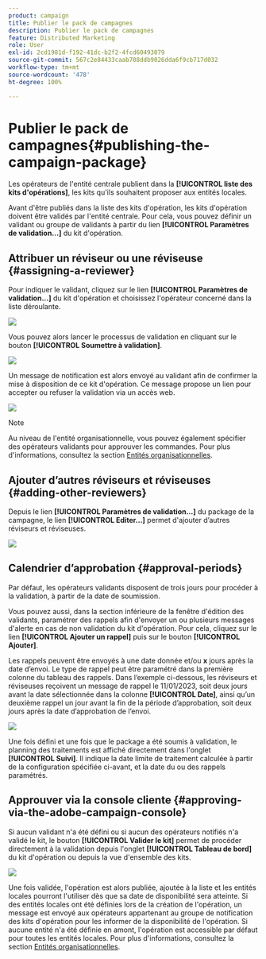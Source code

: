 ```yaml
---
product: campaign
title: Publier le pack de campagnes
description: Publier le pack de campagnes
feature: Distributed Marketing
role: User
exl-id: 2cd1981d-f192-41dc-b2f2-4fcd60493079
source-git-commit: 567c2e84433caab708ddb9026dda6f9cb717d032
workflow-type: tm+mt
source-wordcount: '478'
ht-degree: 100%

---
```


# Publier le pack de campagnes{#publishing-the-campaign-package}

Les opérateurs de l&#39;entité centrale publient dans la **[!UICONTROL liste des kits d&#39;opérations]**, les kits qu&#39;ils souhaitent proposer aux entités locales.

Avant d&#39;être publiés dans la liste des kits d&#39;opération, les kits d&#39;opération doivent être validés par l&#39;entité centrale. Pour cela, vous pouvez définir un validant ou groupe de validants à partir du lien **[!UICONTROL Paramètres de validation...]** du kit d&#39;opération.

## Attribuer un réviseur ou une réviseuse {#assigning-a-reviewer}

Pour indiquer le validant, cliquez sur le lien **[!UICONTROL Paramètres de validation...]** du kit d&#39;opération et choisissez l&#39;opérateur concerné dans la liste déroulante.

![](assets/s_advuser_mkg_dist_define_valid.png)

Vous pouvez alors lancer le processus de validation en cliquant sur le bouton **[!UICONTROL Soumettre à validation]**.

![](assets/s_advuser_mkg_dist_valid_process.png)

Un message de notification est alors envoyé au validant afin de confirmer la mise à disposition de ce kit d&#39;opération. Ce message propose un lien pour accepter ou refuser la validation via un accès web.

![](assets/s_advuser_mkg_dist_valid_process1.png)

>[!NOTE]
>
>Au niveau de l&#39;entité organisationnelle, vous pouvez également spécifier des opérateurs validants pour approuver les commandes. Pour plus d&#39;informations, consultez la section [Entités organisationnelles](about-distributed-marketing.md#organizational-entities).

## Ajouter d’autres réviseurs et réviseuses {#adding-other-reviewers}

Depuis le lien **[!UICONTROL Paramètres de validation...]** du package de la campagne, le lien **[!UICONTROL Editer...]** permet d&#39;ajouter d’autres réviseurs et réviseuses.

![](assets/s_advuser_mkg_dist_select_op_valid.png)

## Calendrier d’approbation {#approval-periods}

Par défaut, les opérateurs validants disposent de trois jours pour procéder à la validation, à partir de la date de soumission.

Vous pouvez aussi, dans la section inférieure de la fenêtre d&#39;édition des validants, paramétrer des rappels afin d&#39;envoyer un ou plusieurs messages d&#39;alerte en cas de non validation du kit d&#39;opération. Pour cela, cliquez sur le lien **[!UICONTROL Ajouter un rappel]** puis sur le bouton **[!UICONTROL Ajouter]**.

Les rappels peuvent être envoyés à une date donnée et/ou **x** jours après la date d’envoi. Le type de rappel peut être paramétré dans la première colonne du tableau des rappels. Dans l’exemple ci-dessous, les réviseurs et réviseuses reçoivent un message de rappel le 11/01/2023, soit deux jours avant la date sélectionnée dans la colonne **[!UICONTROL Date]**, ainsi qu’un deuxième rappel un jour avant la fin de la période d’approbation, soit deux jours après la date d’approbation de l’envoi.

![](assets/s_advuser_mkg_dist_reminder_planning.png)

Une fois défini et une fois que le package a été soumis à validation, le planning des traitements est affiché directement dans l&#39;onglet **[!UICONTROL Suivi]**. Il indique la date limite de traitement calculée à partir de la configuration spécifiée ci-avant, et la date du ou des rappels paramétrés.

## Approuver via la console cliente {#approving-via-the-adobe-campaign-console}

Si aucun validant n&#39;a été défini ou si aucun des opérateurs notifiés n&#39;a validé le kit, le bouton **[!UICONTROL Valider le kit]** permet de procéder directement à la validation depuis l&#39;onglet **[!UICONTROL Tableau de bord]** du kit d&#39;opération ou depuis la vue d&#39;ensemble des kits.

![](assets/s_advuser_mkg_dist_valid_button.png)

Une fois validée, l&#39;opération est alors publiée, ajoutée à la liste et les entités locales pourront l&#39;utiliser dès que sa date de disponibilité sera atteinte. Si des entités locales ont été définies lors de la création de l&#39;opération, un message est envoyé aux opérateurs appartenant au groupe de notification des kits d&#39;opération pour les informer de la disponibilité de l&#39;opération. Si aucune entité n&#39;a été définie en amont, l&#39;opération est accessible par défaut pour toutes les entités locales. Pour plus d&#39;informations, consultez la section [Entités organisationnelles](about-distributed-marketing.md#organizational-entities).
